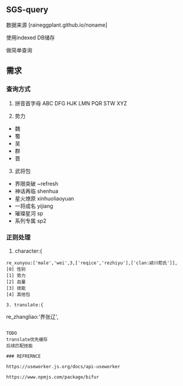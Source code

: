 ## SGS-query
数据来源 [raineggplant.github.io/noname]

使用indexed DB储存

做简单查询

## 需求
### 查询方式
1. 拼音首字母
ABC DFG HJK LMN PQR STW XYZ

2. 势力
* 魏 
* 蜀
* 吴 
* 群 
* 晋

3. 武将包 
* 界限突破 ~refresh
* 神话再临 shenhua
* 星火燎原 xinhuoliaoyuan
* 一将成名 yijiang
* 璀璨星河 sp
* 系列专属 sp2

###  正则处理
1. character:{
```
re_xunyou:['male','wei',3,['reqice','rezhiyu'],['clan:颍川荀氏']],
[0] 性别
[1] 势力
[2] 血量
[3] 技能
[4] 其他包
```

```
3. translate:{
```
re_zhangliao:'界张辽',
```

TODO
translate优先缓存
后续匹配技能

### REFRERNCE

https://useworker.js.org/docs/api-useworker

https://www.npmjs.com/package/bifur